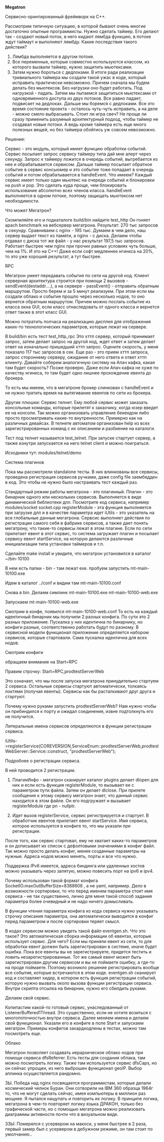 **Megatron**

Сервисно-оринтироеанный фреймворк на C++.

Рассмотрим типичную ситуацию, в которой бывают очень многие достаточно опытные программисты.
Нужно сделать таймер.
Eго делают так - создают новый поток, в него кидают лямбда функцию, в потоке ждут таймаут и выполняют лямбду.
Какие последствия такого действия?
1. Лямбда выполняется в другом потоке.
2. Все переменные, которые совместно используются классом, из которого вызвали таймер, нужно защитить мьютексами.
3. Затем нужно бороться с дедлоками.
В итоге ради реализации тривиального таймера мы создали такой ужас в коде, который исправить практически невозможно.
Причем сначала мы будем делать без мьютексов. Без нагрузки оно будет работать. Под нагрузкой - падать.
Затем мы пытаемся защититься мьютексами от одновременного доступа из двух потоков.
Все равно падает, подвисает на дедлоках. Дальше мы боремся с дедлоками. Все это время состояние проекта - осталось чуть-чуть исправить, а на деле - можно смело выбрасывать.
Стоит ли игра свеч?
Не проще ли сразу применить разумный архитектурный подход, чтобы таймер не создавал новые потоки.
А ведь кроме таймера есть еще много полезных вещей, но без таймера обойтись уж совсем невозможно.

Решение:

Сервис - это модуль, который имеет функцию обработки событий. 
Сервис посылает запрос сервису таймеру типа дай мне алерт через секунду.
Запрос к таймеру ложится в очередь событий, выгребается из нее и обрабатывается сервисом.
Дальше таймер посылает обратное событие в сервис консьюмер и это событие тоже попадает в очередь событий и потом обрабатывается в handleEvent.
Что имеем? Каждый сервис имеет только один мьютекс на очереди событий и блокировки на push и pop. Это сделать куда проще, чем блокировать использование абсолютно всех членов класса. 
handleEvent выполняется в одном потоке, поэтому защищать мьютексом нет необходимости.

Что может Мегатрон?

Скомпиляйте его и подкаталоге build/bin найдите test_http
Он гоняет apach benchmark на вебсервер мегатрона.
Результат: 270 тыс запросов в секунду. Сравниваем с nginx - 195 тыс.
Думаем в чем дело, наш сервер выдает текст из памяти, а nginx - с диска. Делаем чтобы отдавал с диска тот же файл - у нас результат 197,5 тыс запросов.
Работает быстрее чем nginx при прочих равных условиях чуть больше, чем на 1%. И это на C++!
Даже если софт медленнее нгинкса на 20%, то это уже хороший результат, а тут быстрее.

RPC

Мегатрон умеет передавать события по сети на другой нод. Клиент серверная архитектура строится при помощи 2 вызовов - sendEvent(destaddr....), а на сервере - passEvent() - отправить обратным маршрутом.
Просто берем и за 5 минут реализуем. При этом если мы создали облако и событие прошло через несколько нодов, то оно вернется обратным маршрутом. Причем можно послать событие из класса окна GUI, 
если класс отнаследовать от одного класса и вернется ответ также в этот класс GUI.

Можно потратить полчаса на реализацию дисплея для отображения каких-то технологических параметров, которые лежат на сервере.

В build/bin есть тест test_http_rpc
Это хттп сервер, который принимает запрос, затем делает запрос на другой нод, ждет ответ и затем делает ответ на изначально пришедший хттп запрос.
Оцените скорость, у меня показало 117 тыс запросов в сек.
Eще раз - это прием хттп запроса, запрос стороннему серверу, ожидание от него ответа и ответ хттп клиенту. 
Давайте соберем аналогичную систему на Апач кафка, какая там будет скорость? Позже проверю. Даже если Апач кафка не хуже по качеству нгинкса, то там будет одно лишнее прохождение евента до брокера.

То есть мы имеем, что в мегатроне брокер слинкован с handleEvent и не нужно тратить время на вытягивание евентов по сети из брокера.

Другие плюшки:
Сервис телнет. Eму любой сервис может заказать консольные команды, которые прилетят к заказчику, когда юзер введет ее на консоли. 
Так можно организовать управление бекендом либо просто просматривать какие-то внутренности. 
Примерно как на различных девайсах.
В телнете автоматом организован help из всех зарегистрированных команд с их описанием и разбиение на каталоги.

Тест под телнет называется test_telnet. При запуске стартует сервер, а также изнутри запускается на него telnet client и можно поиграться.

Исходники тут: modules/telnet/demo


Система плагинов

Пока мы рассмотрели standalone тесты. В них влинкованы все сервисы, проведена регистрация сервисов ручками, 
даже config file заембедден в код. 
Это чтобы не нужно было настраивать тест каждый раз.

Стандартный режим работы мегатрона - это плагинный. Плагин - это бинарник одного или нескольких сервисов. 
Выполняется в виде динамической библиотеки длл.
Посмотрите код сервиса, например modules/socket
socket.cpp
registerModule - эта функция выполняется при загрузке длл и в качестве параметра 
идет iUtils - это указатель на все глобальные данные мегатрона. 
Сервсис выполняет действия по регистрации самого себя в фабрике сервисов, а также дает понять мегатрону, 
что такие-то сервисы лежат в этом плагине.
Eсли по сети прилетает евент в этот сервис, то система загружает плагин и посылает сервису евент startService, 
на которую делаются различные инициализации  типа установки таймеров и т.п.

Сделайте make install и увидите, что мегатрон установился в каталог ~/bin-10100

В нем есть папки - bin - там лежат exe. 
пробуем запустить  mt-main-10100.exe

Идем в каталог ../conf и видим там mt-main-10100.conf

Снова в bin.
Делаем симлинк mt-main-10100.exe mt-main-10100-web.exe

Запускаем mt-main-10100-web.exe

Смотрим в конфе, появился mt-main-10100-web.conf
То есть на каждый идентичный бинарник мы получили 2 разных конфига. По сути это 2 разных приложения. Пускалка у них идентична по бинарнику, но конфиги разные, соответственно работать будут по разному.
В сервисной модели функционал приложение определяется набором сервисов, которые стартовали. Сама пускалка идентична для всех нодов.

Смотрим конфиги

обращаем внимание на Start=RPC

Правим строчку: Start=RPC,prodtestServerWeb

Это означает, что мы после запуска мегатрона принудительно стартуем 2 сервиса.
Остальные сервисы стартуют автоматически, толкаясь локтями (получая евенты). Сервисы как бы расталкивают друг друга и стартуют.

Почему нужно руками запустить prodtestServerWeb? Нам нужно чтобы он прибиндился к порту и ожидал соединения, 
извне подтолкнуть его не получится.

Литеральные имена сервисов определяются в функции регистрации сервиса.

 iUtils->registerService(COREVERSION,ServiceEnum::prodtestServerWeb,prodtestWebServer::Service::construct, "prodtestServerWeb");

Подробнее о регистрации сервиса.

В ней проводится 2 регистрации.

1. ПлагинИнфо - мегатрон сканирует каталог plugins делает dlopen для них и если есть функция registerModule, то вызывает ее с параметром пути файла. Затем он делает dlclose.
 При прилете сообщения к этому сервису мегатрон знает, что данный сервис находится в этом файле. Он его подгружает и вызывает registerModule где pn - nullptr.
 
2. Идет вызов registerService, сервис регистрируется и стартует. В обработчик евентов прилетает евент startService. Имя сервиса, которое используется в конфиге то, 
что мы указали при регистрации.

После того, как сервис стартовал, ему не хватает каких-то параметров и он дописывает их список с дефолтовыми значениями в конфиг файл.
Так можно просто делать конфиг, меняя созданные параметры на нужные. Адреса нодов можно менять, порты и все что нужно.

Поддержка IPv6 имеется, адреса биндинга или удаленных хостов можно указывать через запятую, можно повесить порт на ipv6 и ipv4.


Почему использован такой формат конфига SocketIO.maxOutBufferSize=8388608 , а не yaml, например. 
Дело в возможности сортировки, то что перед именем параметра стоит имя сервиса - не так существенно, лично для меня такой способ задания параметра более очевидный и не надо ничего домысливать.

В функции чтения параметра конфига из кода сервиса нужно указывать строчку описания параметра, 
она автоматически выводится в конфиг перед параметром и после сортировки теряет смысл.

В кодах сервисом можно увидеть такой файл eventgen.sh. Что это такое? Это автоматическая сборка информации об евентах, которые использует сервис. Для чего?
Eсли мы приняли евент из сети, то для обработки евент должен быть зарегистрирован в системе, иначе будет ошибка. Пока все евенты вы не зарегистрируете, 
придется тестить и ловить незарегистрированные. Тот же самый евент может быть зарегистрирован другим сервисом и вы не поймаете ошибку, а где-то на проде поймаете.
Поэтому возникло решение регистрировать вообще все события, которые встречаются в этом коде. 
eventgen.sh сканирует код и составляет хидер, в котором есть функция регистрации событий, которую нужно вызвать около вызова функции регистрации сервиса.
Внутри скрипта отсылка на бинарник, нужно его сбилдить руками.

Делаем свой сервис.

Копипастим какой-то готовый сервис, унаследованный от ListenerBuffered1Thread. Это существенно, если не хотите возиться с многопоточностью внутри сервиса.
Далее меняем имена и делаем свой функционал.
Указали его в конфиге в поле Start и запускаем мегатрон.
Примеры конфигов захардкодлены в тестах, можно там посмотреть еще.

Облако

Мегатрон позволяет создавать иерархическое облако нодов при помощи сервиса dfsReferrer. Eсть тесты для создания облака, там можно посмотреть логику. 
Также там используется сервис dfsCaps, 
но он сейчас упрощен, из него выброшен функционал geoIP. Выбор аплинка осуществляется рандомно.



ЗЫ. Победа над nginx посвящается программистам, которые делали космический челнок Буран. 
Они сотворили на IBM 360 образца 1964г то, что не могут сделать сейчас, имея компьютеры в миллион раз мощнее. Я пытался нащупать и повторить их логику. 
В принципе логика, мегатрона в чем-то повторяет логику языка ДРАКОН, только без графической части, 
но с помощью мегатрона можно реализовать диаграммы активности почти что в визуальном виде.

ЗЗЫ: Померялся с усервером на макоси, у меня быстрее в 2 раза, первый замер был с усервером в дебужном режиме, он там стоит по умолчанию..



